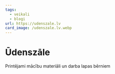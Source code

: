 ```yaml
---
tags:
  - veikali
  - blogi
url: https://udenszale.lv
card_image: /udenszale.lv.webp
---
```


# Ūdenszāle

Printējami mācību materiāli un darba lapas bērniem
